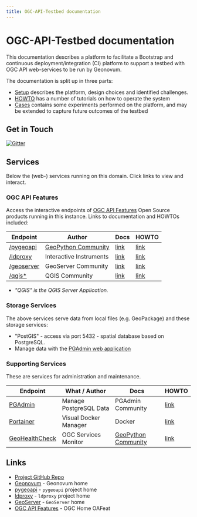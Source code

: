 ```yaml
---
title: OGC-API-Testbed documentation
---
```


# OGC-API-Testbed documentation

This documentation describes a platform to facilitate a Bootstrap and 
continuous deployment/integration (CI) platform to support a 
testbed with OGC API web-services to be run by Geonovum. 

The documentation is split up in three parts:

* [Setup](setup/index.md) describes the platform, design choices and identified challenges.
* [HOWTO](howto/index.md) has a number of tutorials on how to operate the system
* [Cases](cases/index.md) contains some experiments performed on the platform, and may be extended to capture future outcomes of the testbed

## Get in Touch

[![Gitter](https://img.shields.io/gitter/room/Geonovum/ogc-api-testbed.svg?style=flat-square)](https://gitter.im/Geonovum/ogc-api-testbed)

## Services
 
Below the (web-) services running on this domain. Click links to view and interact.

### OGC API Features

Access the interactive endpoints of [OGC API Features](https://ogcapi.ogc.org/features/) 
Open Source products running in this instance. Links to documentation and HOWTOs included:

| Endpoint | Author | Docs | HOWTO
| --- | --- | --- | --- 
| [/pygeoapi](/pygeoapi) | [GeoPython Community](https://geopython.github.io/) | [link](https://docs.pygeoapi.io/en/latest/) | [link](howto/howto_pygeoapi.md)  
| [/ldproxy](/ldproxy) | Interactive Instruments | [link](https://interactive-instruments.github.io/ldproxy/) | [link](howto/howto_ldproxy.md)  
| [/geoserver](/geoserver/ogc/features) | GeoServer Community | [link](https://docs.geoserver.org/latest/en/user/community/ogc-api/index.html) | [link](howto/howto_geoserver.md)  
| [/qgis*](/qgis/wfs3) | QGIS Community | [link](https://www.qgis.org/) | [link](howto/howto_qgis.md)  
 
* *"QGIS" is the QGIS Server Application.*

### Storage Services

The above services serve data from local files (e.g. GeoPackage) and these storage services:

* "PostGIS" - access via <server-domain-name> port 5432 - spatial database based on PostgreSQL. 
*  Manage data with the [PGAdmin web application](/pgadmin)

### Supporting Services

These are services for administration and maintenance.

| Endpoint | What / Author | Docs | HOWTO
| --- | --- | --- | --- 
| [PGAdmin](/pgadmin) | Manage PostgreSQL Data | PGAdmin Community | [link](https://www.pgadmin.org/) | [link](howto/howto_pgadmin.md)  
| [Portainer](/portainer/) | Visual Docker Manager | Docker | [link](https://www.portainer.io/) | [link](howto/howto_portainer.md)  
| [GeoHealthCheck](/ghc) | OGC Services Monitor | [GeoPython Community](https://geopython.github.io)  | [link](https://geohealthcheck.org) | [link](howto/howto_ghc.md)  

## Links

* [Project GitHub Repo](https://github.com/Geonovum/ogc-api-testbed)
* [Geonovum](https://geonovum.nl) - Geonovum home
* [pygeoapi](https://pygeoapi.io) - `pygeoapi` project home
* [ldproxy](https://github.com/interactive-instruments/ldproxy) - `ldproxy` project home
* [GeoServer](https://geoserver.org) - `GeoServer` home
* [OGC API Features](https://ogcapi.ogc.org/features/) - OGC Home OAFeat

